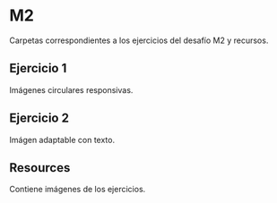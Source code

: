# M2
Carpetas correspondientes a los ejercicios del desafío M2 y recursos.
## Ejercicio 1
Imágenes circulares responsivas.
## Ejercicio 2
Imágen adaptable con texto.
## Resources
Contiene imágenes de los ejercicios.
